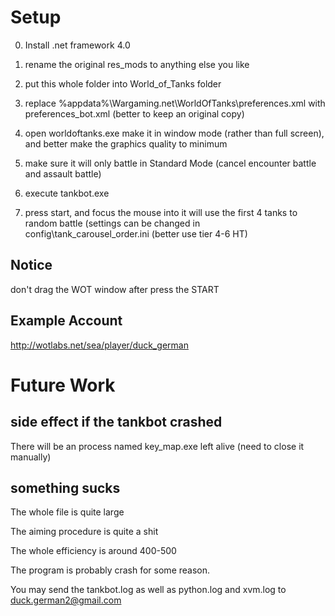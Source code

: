 # Setup #
0. Install .net framework 4.0

1. rename the original res\_mods to anything else you like

2. put this whole folder into World\_of\_Tanks folder

3. replace %appdata%\Wargaming.net\WorldOfTanks\preferences.xml with preferences\_bot.xml (better to keep an original copy)

4. open worldoftanks.exe make it in window mode (rather than full screen), and better make the graphics quality to minimum

5. make sure it will only battle in Standard Mode (cancel encounter battle and assault battle)

6. execute tankbot.exe

7. press start, and focus the mouse into it will use the first 4 tanks to random battle (settings can be changed in  config\tank\_carousel\_order.ini (better use tier 4-6 HT)

## Notice ##
don't drag the WOT window after press the START

## Example Account ##
http://wotlabs.net/sea/player/duck_german


# Future Work #

## side effect if the tankbot crashed ##
There will be an process named key\_map.exe left alive (need to close it manually)


## something sucks ##
The whole file is quite large

The aiming procedure is quite a shit

The whole efficiency is around 400-500

The program is probably crash for some reason.

You may send the tankbot.log as well as python.log and xvm.log to duck.german2@gmail.com